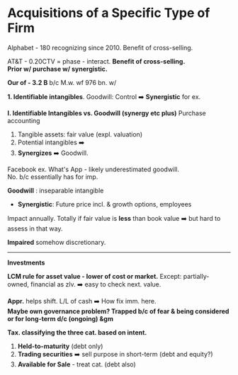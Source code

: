 # Acquisitions of a Specific Type of Firm

Alphabet - 180 recognizing since 2010.  Benefit of cross-selling.

AT&T - 0.20CTV = phase - interact.  **Benefit of cross-selling.**  
**Prior w/ purchase w/ synergistic.**

**Our of - 3.2 B** b/c M.w. wf 976 bn. w/

**1.  Identifiable intangibles**. Goodwill: Control ➡️  **Synergistic**  for ex.

**I. Identifiable Intangibles vs. Goodwill (synergy etc plus)**
Purchase accounting

1. Tangible assets: fair value (expl. valuation)
2. Potential intangibles ➡️
3. **Synergizes** ➡️ Goodwill.

Facebook ex. What's App - likely underestimated goodwill.  
No. b/c essentially has for imp.

**Goodwill** : inseparable intangible
* **Synergistic**: Future price incl. & growth options, employees

Impact annually.  Totally if fair value is **less** than book value ➡️ but hard to assess in that way.

**Impaired** somehow discretionary.

---

**Investments**

**LCM rule for asset value - lower of cost or market.**
Except: partially-owned, financial as zlv. ➡️ easy to check next. value.

**Appr.** helps shift.  L/L of cash ➡️  How fix imm. here.  
**Maybe own governance problem? Trapped b/c of fear & being considered or for long-term d/c (ongoing) &gm**

**Tax. classifying the three cat. based on intent.**
1. **Held-to-maturity** (debt only)
2. **Trading securities** ➡️  sell purpose in short-term (debt and equity?) 
3. **Available for Sale** -  treat cat. (debt also)